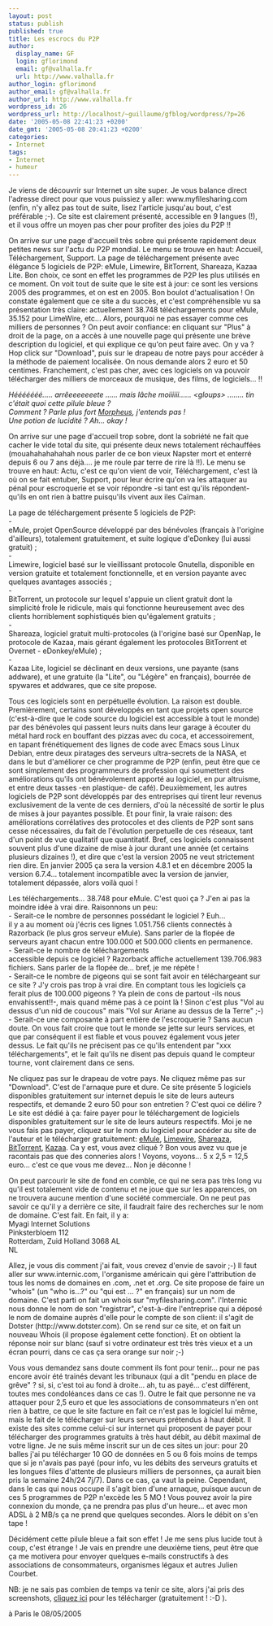 ```yaml
---
layout: post
status: publish
published: true
title: Les escrocs du P2P
author:
  display_name: GF
  login: gflorimond
  email: gf@valhalla.fr
  url: http://www.valhalla.fr
author_login: gflorimond
author_email: gf@valhalla.fr
author_url: http://www.valhalla.fr
wordpress_id: 26
wordpress_url: http://localhost/~guillaume/gfblog/wordpress/?p=26
date: '2005-05-08 22:41:23 +0200'
date_gmt: '2005-05-08 20:41:23 +0200'
categories:
- Internet
tags:
- Internet
- humeur
---
```

<p>Je viens de d&eacute;couvrir sur Internet un site super. Je vous balance direct l'adresse direct pour que vous puissiez y aller: www.myfilesharing.com (enfin, n'y allez pas tout de suite, lisez l'article jusqu'au bout, c'est pr&eacute;f&eacute;rable ;-). Ce site est clairement pr&eacute;sent&eacute;, accessible en 9 langues (!), et il vous offre un moyen pas cher pour profiter des joies du P2P !!</p>
<p>On arrive sur une page d'accueil tr&egrave;s sobre qui pr&eacute;sente rapidement deux petites news sur l'actu du P2P mondial. Le menu se trouve en haut: Accueil, T&eacute;l&eacute;chargement, Support. La page de t&eacute;l&eacute;chargement pr&eacute;sente avec &eacute;l&eacute;gance 5 logiciels de P2P: eMule, Limewire, BitTorrent, Shareaza, Kazaa Lite. Bon choix, ce sont en effet les programmes de P2P les plus utilis&eacute;s en ce moment. On voit tout de suite que le site est &agrave; jour: ce sont les versions 2005 des programmes, et on est en 2005. Bon boulot d'actualisation ! On constate &eacute;galement que ce site a du succ&egrave;s, et c'est compr&eacute;hensible vu sa pr&eacute;sentation tr&egrave;s claire: actuellement 38.748 t&eacute;l&eacute;chargements pour eMule, 35.152 pour LimeWire, etc... Alors, pourquoi ne pas essayer comme ces milliers de personnes ? On peut avoir confiance: en cliquant sur &quot;Plus&quot; &agrave; droit de la page, on a acc&egrave;s &agrave; une nouvelle page qui pr&eacute;sente une br&egrave;ve description du logiciel, et qui explique ce qu'on peut faire avec. On y va ? Hop click sur &quot;Download&quot;, puis sur le drapeau de notre pays pour acc&eacute;der &agrave; la m&eacute;thode de paiement localis&eacute;e. On nous demande alors 2 euro et 50 centimes. Franchement, c'est pas cher, avec ces logiciels on va pouvoir t&eacute;l&eacute;charger des milliers de morceaux de musique, des films, de logiciels... !!</p>
<p style="font-style:italic;">H&eacute;&eacute;&eacute;&eacute;&eacute;&eacute;&eacute;..... arr&ecirc;eeeeeeete ...... mais l&acirc;che moiiiiii...... &lt;gloups&gt; ........ tin c'&eacute;tait quoi cette pilule bleue ?<br />
        Comment ? Parle plus fort <a href="http://fr.wikipedia.org/wiki/Matrix">Morpheus</a>, j'entends pas ! <br />
        Une potion de lucidit&eacute; ? Ah... okay !</p>
<p>On arrive sur une page d'accueil trop sobre, dont la sobri&eacute;t&eacute; ne fait que cacher le vide total du site, qui pr&eacute;sente deux news totalement r&eacute;chauff&eacute;es (mouahahahahahah nous parler de ce bon vieux Napster mort et enterr&eacute; depuis 6 ou 7 ans d&eacute;j&agrave;.... je me roule par terre de rire l&agrave; !!). Le menu se trouve en haut: Actu, c'est ce qu'on vient de voir, T&eacute;l&eacute;chargement, c'est l&agrave; o&ugrave; on se fait entuber, Support, pour leur &eacute;crire qu'on va les attaquer au p&eacute;nal pour escroquerie et se voir r&eacute;pondre -si tant est qu'ils r&eacute;pondent- qu'ils en ont rien &agrave; battre puisqu'ils vivent aux iles Ca&iuml;man. </p>
<p>La page de t&eacute;l&eacute;chargement pr&eacute;sente 5 logiciels de P2P: <br />
        -<br />
        eMule, projet OpenSource d&eacute;velopp&eacute; par des b&eacute;n&eacute;voles (fran&ccedil;ais &agrave; l'origine d'ailleurs), totalement gratuitement, et suite logique d'eDonkey (lui aussi gratuit) ; <br />
        -<br />
        Limewire, logiciel bas&eacute; sur le vieillissant protocole Gnutella, disponible en version gratuite et totalement fonctionnelle, et en version payante avec quelques avantages associ&eacute;s ; <br />
        -<br />
        BitTorrent, un protocole sur lequel s'appuie un client gratuit dont la simplicit&eacute; frole le ridicule, mais qui fonctionne heureusement avec des clients horriblement sophistiqu&eacute;s bien qu'&eacute;galement gratuits ; <br />
        -<br />
        Shareaza, logiciel gratuit multi-protocoles (&agrave; l'origine bas&eacute; sur OpenNap, le protocole de Kazaa, mais g&eacute;rant &eacute;galement les protocoles BitTorrent et Overnet - eDonkey/eMule) ; <br />
        -<br />
        Kazaa Lite, logiciel se d&eacute;clinant en deux versions, une payante (sans addware), et une gratuite (la &quot;Lite&quot;, ou &quot;L&eacute;g&egrave;re&quot; en fran&ccedil;ais), bourr&eacute;e de spywares et addwares, que ce site propose.</p>
<p>Tous ces logiciels sont en perp&eacute;tuelle &eacute;volution. La raison est double. Premi&egrave;rement, certains sont d&eacute;velopp&eacute;s en tant que projets open source (c'est-&agrave;-dire que le code source du logiciel est accessible &agrave; tout le monde) par des b&eacute;n&eacute;voles qui passent leurs nuits dans leur garage &agrave; &eacute;couter du m&eacute;tal hard rock en bouffant des pizzas avec du coca, et accessoirement, en tapant fr&eacute;n&eacute;tiquement des lignes de code avec Emacs sous Linux Debian, entre deux piratages des serveurs ultra-secrets de la NASA, et dans le but d'am&eacute;liorer ce cher programme de P2P (enfin, peut &ecirc;tre que ce sont simplement des programmeurs de profession qui soumettent des am&eacute;liorations qu'ils ont b&eacute;n&eacute;volement apport&eacute; au logiciel, en pur altruisme, et entre deux tasses -en plastique- de caf&eacute;). Deuxi&egrave;mement, les autres logiciels de P2P sont d&eacute;velopp&eacute;s par des entreprises qui tirent leur revenus exclusivement de la vente de ces derniers, d'o&ugrave; la n&eacute;cessit&eacute; de sortir le plus de mises &agrave; jour payantes possible. Et pour finir, la vraie raison: des am&eacute;liorations corr&eacute;latives des protocoles et des clients de P2P sont sans cesse n&eacute;cessaires, du fait de l'&eacute;volution perpetuelle de ces r&eacute;seaux, tant d'un point de vue qualitatif que quantitatif. Bref, ces logiciels connaissent souvent plus d'une dizaine de mise &agrave; jour durant une ann&eacute;e (et certains plusieurs dizaines !), et dire que c'est la version 2005 ne veut strictement rien dire. En janvier 2005 &ccedil;a sera la version 4.8.1 et en d&eacute;cembre 2005 la version 6.7.4... totalement incompatible avec la version de janvier, totalement d&eacute;pass&eacute;e, alors voil&agrave; quoi ! </p>
<p>Les t&eacute;l&eacute;chargements... 38.748 pour eMule. C'est quoi &ccedil;a ? J'en ai pas la moindre id&eacute;e &agrave; vrai dire. Raisonnons un peu:<br />
        - Serait-ce le nombre de personnes poss&eacute;dant le logiciel ? Euh...<br />
        il y a au moment o&ugrave; j'&eacute;cris ces lignes 1.051.756 clients connect&eacute;s &agrave; Razorback (le plus gros serveur eMule). Sans parler de la flop&eacute;e de serveurs ayant chacun entre 100.000 et 500.000 clients en permanence.<br />
        - Serait-ce le nombre de t&eacute;l&eacute;chargements<br />
accessible depuis ce logiciel ? Razorback affiche actuellement 139.706.983 fichiers. Sans parler de la flop&eacute;e de... bref, je me r&eacute;p&egrave;te !<br />
- Serait-ce le nombre de pigeons qui se sont fait avoir en t&eacute;l&eacute;chargeant sur ce site ? J'y crois pas trop &agrave; vrai dire. En comptant tous les logiciels &ccedil;a ferait plus de 100.000 pigeons ? Ya plein de cons de partout -ils nous envahissent!!-, mais quand m&ecirc;me pas &agrave; ce point l&agrave; ! Sinon c'est plus &quot;Vol au dessus d'un nid de coucous&quot; mais &quot;Vol sur Ariane au dessus de la Terre&quot; ;-)<br />
- Serait-ce une composante &agrave; part enti&egrave;re de l'escroquerie ? Sans aucun doute. On vous fait croire que tout le monde se jette sur leurs services, et que par cons&eacute;quent il est fiable et vous pouvez &eacute;galement vous  jeter dessus. Le fait qu'ils ne pr&eacute;cisent pas ce qu'ils entendent par &quot;xxx t&eacute;l&eacute;chargements&quot;, et le fait qu'ils ne disent pas depuis quand le compteur tourne, vont clairement dans ce sens.</p>
<p>Ne cliquez pas sur le drapeau de votre pays. Ne cliquez m&ecirc;me pas sur &quot;Download&quot;. C'est de l'arnaque pure et dure. Ce site pr&eacute;sente 5 logiciels disponibles gratuitement sur internet depuis le site de leurs auteurs respectifs, et demande 2 euro 50 pour son entretien ? C'est quoi ce d&eacute;lire ? Le site est d&eacute;di&eacute; &agrave; &ccedil;a: faire payer pour le t&eacute;l&eacute;chargement de logiciels disponibles gratuitement sur le site de leurs auteurs respectifs. Moi je ne vous fais pas payer, cliquez sur le nom du logiciel pour acc&eacute;der au site de l'auteur et le t&eacute;l&eacute;charger gratuitement: <a href="http://www.emule-project.net/" target="_new">eMule</a>, <a href="http://www.limewire.com/" target="_new">Limewire</a>, <a href="http://shareaza.sourceforge.net/" target="_new">Shareaza</a>, <a href="http://www.bittorrent.com/" target="_new">BitTorrent</a>, <a href="http://www.kazaa.com/" target="_new">Kazaa</a>. Ca y est, vous avez cliqu&eacute; ? Bon vous avez vu que je racontais pas que des conneries alors ! Voyons, voyons... 5 x 2,5 = 12,5 euro... c'est ce que vous me devez... Non je d&eacute;conne ! </p>
<p>On peut parcourir le site de fond en comble, ce qui ne sera pas tr&egrave;s long vu qu'il est totalement vide de contenu et ne joue que sur les apparences, on ne trouvera aucune mention d'une soci&eacute;t&eacute; commerciale. On ne peut pas savoir ce qu'il y a derri&egrave;re ce site, il faudrait faire des recherches sur le nom de domaine. C'est fait. En fait, il y a:<br />
Myagi Internet Solutions<br />
Pinksterbloem 112<br />
Rotterdam, Zuid Holland 3068 AL<br />
NL</p>
<p>Allez, je vous dis comment j'ai fait, vous crevez d'envie de savoir ;-) Il faut aller sur www.internic.com, l'organisme am&eacute;ricain qui g&egrave;re l'attribution de tous les noms de domaines en .com, .net et .org. Ce site propose de faire un &quot;whois&quot; (un &quot;who is...?&quot; ou &quot;qui est ... ?&quot; en fran&ccedil;ais) sur un nom de domaine. C'est parti on fait un whois sur &quot;myfilesharing.com&quot;. l'Internic nous donne le nom de son &quot;registrar&quot;, c'est-&agrave;-dire l'entreprise qui a d&eacute;pos&eacute; le nom de domaine aupr&egrave;s d'elle pour le compte de son client: il s'agit de Dotster (http://www.dotster.com). On se rend sur ce site, et on fait un nouveau Whois (il propose &eacute;galement cette fonction). Et on obtient la r&eacute;ponse noir sur blanc (sauf si votre ordinateur est tr&egrave;s tr&egrave;s vieux et a un &eacute;cran pourri, dans ce cas &ccedil;a sera orange sur noir ;-)</p>
<p>Vous vous demandez sans doute comment ils font pour tenir... pour ne pas encore avoir &eacute;t&eacute; train&eacute;s devant les tribunaux (qui a dit &quot;pendu en place de gr&ecirc;ve&quot; ? si, si, c'est toi au fond &agrave; droite... ah, tu as pay&eacute;... c'est diff&eacute;rent, toutes mes condol&eacute;ances dans ce cas !). Outre le fait que personne ne va attaquer pour 2,5 euro et que les associations de consommateurs n'en ont rien &agrave; battre, ce que le site facture en fait ce n'est pas le logiciel lui m&ecirc;me, mais le fait de le t&eacute;l&eacute;charger sur leurs serveurs pr&eacute;tendus &agrave; haut d&eacute;bit. Il existe des sites comme celui-ci sur internet qui proposent de payer pour t&eacute;l&eacute;charger des programmes gratuits &agrave; tr&egrave;s haut d&eacute;bit, au d&eacute;bit maximal de votre ligne. Je ne suis m&ecirc;me inscrit sur un de ces sites un jour: pour 20 balles j'ai pu t&eacute;l&eacute;charger 10 GO de donn&eacute;es en 5 ou 6 fois moins de temps que si je n'avais pas pay&eacute; (pour info, vu les d&eacute;bits des serveurs gratuits et les longues files d'attente de plusieurs milliers de personnes, &ccedil;a aurait bien pris la semaine 24h/24 7j/7). Dans ce cas, &ccedil;a vaut la peine. Cependant, dans le cas qui nous occupe il s'agit bien d'une arnaque, puisque aucun de ces 5 programmes de P2P n'exc&egrave;de les 5 MO ! Vous pouvez avoir la pire connexion du monde, &ccedil;a ne prendra pas plus d'un heure... et avec mon ADSL &agrave; 2 MB/s &ccedil;a ne prend que quelques secondes. Alors le d&eacute;bit on s'en tape !</p>
<p>D&eacute;cid&eacute;ment cette pilule bleue a fait son effet ! Je me sens plus lucide tout &agrave; coup, c'est &eacute;trange ! Je vais en prendre une deuxi&egrave;me tiens, peut &ecirc;tre que &ccedil;a me motivera pour envoyer quelques e-mails constructifs &agrave; des associations de consommateurs, organismes l&eacute;gaux et autres Julien Courbet. </p>
<p>NB: je ne sais pas combien de temps va tenir ce site, alors j'ai pris des screenshots, <a href="/public/posts/2005-05-08-p2pescrocs/p2pescrocs.zip">cliquez ici</a> pour les t&eacute;l&eacute;charger (gratuitement ! :-D ). </p>
<p>
 &agrave; Paris le 08/05/2005</p>
